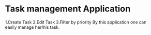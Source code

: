 # Task management Application

1.Create Task
2.Edit Task
3.Filter by priority
By this application one can easily manage her/his task.
